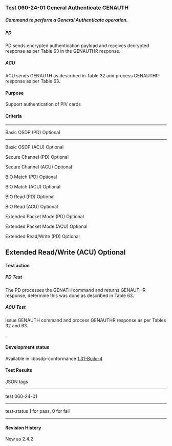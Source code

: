 ### Test 060-24-01 General Authenticate GENAUTH

##### Command to perform a General Authenticate operation.

##### PD

PD sends encrypted authentication payload and receives decrypted
response as per Table 63 in the GENAUTHR response.

##### ACU

ACU sends GENAUTH as described in Table 32 and process GENAUTHR response
as per Table 63.

#### Purpose

Support authentication of PIV cards

#### Criteria

  -----------------------------------------------------------------------
  Basic OSDP (PD)                     Optional
  ----------------------------------- -----------------------------------
  Basic OSDP (ACU)                    Optional

  Secure Channel (PD)                 Optional

  Secure Channel (ACU)                Optional

  BIO Match (PD)                      Optional

  BIO Match (ACU)                     Optional

  BIO Read (PD)                       Optional

  BIO Read (ACU)                      Optional

  Extended Packet Mode (PD)           Optional

  Extended Packet Mode (ACU)          Optional

  Extended Read/Write (PD)            Optional

  Extended Read/Write (ACU)           Optional
  -----------------------------------------------------------------------

#### 

#### Test action

##### PD Test

The PD processes the GENATH command and returns GENAUTHR response,
determine this was done as described in Table 63.

##### ACU Test

Issue GENAUTH command and process GENAUTHR response as per Tables 32 and
63.

.

#### 

#### Development status

Available in libosdp-conformance
[1.31-Build-4](https://github.com/Security-Industry-Association/libosdp-conformance/releases/tag/1.31-4)

#### 

#### Test Results

JSON tags

  -----------------------------------------------------------------------
  test                                060-24-01
  ----------------------------------- -----------------------------------
  test-status                         1 for pass, 0 for fail

  -----------------------------------------------------------------------

#### Revision History

New as 2.4.2
